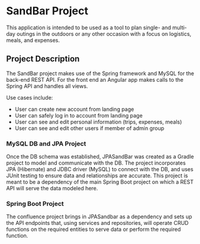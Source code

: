 # SandBar Project
This application is intended to be used as a tool to plan single- and multi-day outings in the outdoors or any other occasion with a focus on logistics, meals, and expenses.

## Project Description
The SandBar project makes use of the Spring framework and MySQL for the back-end REST API. For the front end an Angular app makes calls to the Spring API and handles all views. 

Use cases include:
* User can create new account from landing page
* User can safely log in to account from landing page
* User can see and edit personal information (trips, expenses, meals)
* User can see and edit other users if member of admin group

### MySQL DB and JPA Project 
Once the DB schema was established, JPASandBar was created as a Gradle project to model and communicate with the DB. The project incorporates JPA (Hibernate) and JDBC driver (MySQL) to connect with the DB, and uses JUnit testing to ensure data and relationships are accurate. This project is meant to be a dependency of the main Spring Boot project on which a REST API will serve the data modeled here. 

### Spring Boot Project
The confluence project brings in JPASandbar as a dependency and sets up the API endpoints that, using services and repositories, will operate CRUD functions on the required entities to serve data or perform the required function. 